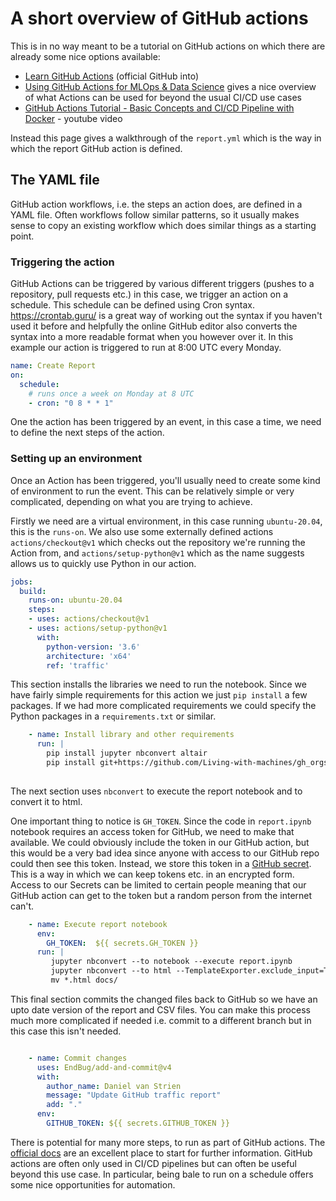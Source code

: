 # A short overview of GitHub actions 

This is in no way meant to be a tutorial on GitHub actions on which there are already some nice options available:

- [Learn GitHub Actions](https://docs.github.com/en/free-pro-team@latest/actions/learn-github-actions) (official GitHub into)
- [Using GitHub Actions for MLOps & Data Science](https://github.blog/2020-06-17-using-github-actions-for-mlops-data-science/) gives a nice overview of what Actions can be used for beyond the usual CI/CD use cases
- [GitHub Actions Tutorial - Basic Concepts and CI/CD Pipeline with Docker](https://youtu.be/R8_veQiYBjI) - youtube video

Instead this page gives a walkthrough of the `report.yml` which is the way in which the report GitHub action is defined.


## The YAML file

GitHub action workflows, i.e. the steps an action does, are defined in a YAML file. Often workflows follow similar patterns, so it usually makes sense to copy an existing workflow which does similar things as a starting point.

### Triggering the action

GitHub Actions can be triggered by various different triggers (pushes to a repository, pull requests etc.) in this case, we trigger an action on a schedule. This schedule can be defined using Cron syntax. https://crontab.guru/ is a great way of working out the syntax if you haven't used it before and helpfully the online GitHub editor also converts the syntax into a more readable format when you however over it.
In this example our action is triggered to run at 8:00 UTC every Monday.

```yaml
name: Create Report
on:
  schedule: 
    # runs once a week on Monday at 8 UTC 
    - cron: "0 8 * * 1"
```

One the action has been triggered by an event, in this case a time, we need to define the next steps of the action.

### Setting up an environment

Once an Action has been triggered, you'll usually need to create some kind of environment to run the event. This can be relatively simple or very complicated, depending on what you are trying to achieve. 

Firstly we need are a virtual environment, in this case running `ubuntu-20.04`, this is the  `runs-on`. We also use some externally defined actions `actions/checkout@v1` which checks out the repository we're running the Action from, and `actions/setup-python@v1` which as the name suggests allows us to quickly use Python in our action.  


```yaml
jobs:
  build:
    runs-on: ubuntu-20.04
    steps:
    - uses: actions/checkout@v1
    - uses: actions/setup-python@v1
      with:
        python-version: '3.6'
        architecture: 'x64'
        ref: 'traffic'
```

This section installs the libraries we need to run the notebook. Since we have fairly simple requirements for this action we just `pip install` a few packages. If we had more complicated requirements we could specify the Python packages in a `requirements.txt` or similar.

```yaml
    - name: Install library and other requirements
      run: |
        pip install jupyter nbconvert altair 
        pip install git+https://github.com/Living-with-machines/gh_orgstats
   
```

The next section uses `nbconvert` to execute the report notebook and to convert it to html. 

One important thing to notice is `GH_TOKEN`. Since the code in `report.ipynb` notebook requires an access token for GitHub, we need to make that available. We could obviously include the token in our GitHub action, but this would be a very bad idea since anyone with access to our GitHub repo could then see this token. Instead, we store this token in a [GitHub secret](https://docs.github.com/en/free-pro-team@latest/actions/reference/encrypted-secrets). This is a way in which we can keep tokens etc. in an encrypted form. Access to our Secrets can be limited to certain people meaning that our GitHub action can get to the token but a random person from the internet can't. 

```yaml
    - name: Execute report notebook
      env:
        GH_TOKEN:  ${{ secrets.GH_TOKEN }}
      run: |
         jupyter nbconvert --to notebook --execute report.ipynb
         jupyter nbconvert --to html --TemplateExporter.exclude_input=True --no-prompt report.nbconvert.ipynb --output report.html
         mv *.html docs/
```

This final section commits the changed files back to GitHub so we have an upto date version of the report and CSV files. You can make this process much more complicated if needed i.e. commit to a different branch but in this case this isn't needed.

```yaml

    - name: Commit changes
      uses: EndBug/add-and-commit@v4
      with:
        author_name: Daniel van Strien
        message: "Update GitHub traffic report"
        add: "."
      env:
        GITHUB_TOKEN: ${{ secrets.GITHUB_TOKEN }} 

 ```

There is potential for many more steps, to run as part of GitHub actions. The [official docs](https://docs.github.com/en/free-pro-team@latest/actions) are an excellent place to start for further information. GitHub actions are often only used in CI/CD pipelines but can often be useful beyond this use case. In particular, being bale to run on a schedule offers some nice opportunities for automation. 

